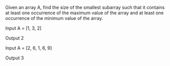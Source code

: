 Given an array A, find the size of the smallest subarray such that it contains at least one occurrence of the maximum value of the array and at least one occurrence of the minimum value of the array.

Input
A = [1, 3, 2]

Output
2

Input
A = [2, 6, 1, 6, 9]

Output
3
